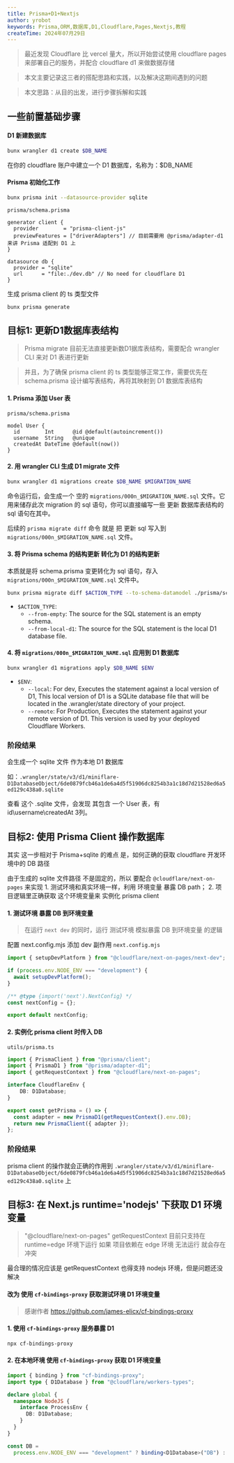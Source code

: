 ```yaml
---
title: Prisma+D1+Nextjs
author: yrobot
keywords: Prisma,ORM,数据库,D1,Cloudflare,Pages,Nextjs,教程
createTime: 2024年07月29日 
---
```


> 最近发现 Cloudflare 比 vercel 量大，所以开始尝试使用 cloudflare pages 来部署自己的服务，并配合 cloudflare d1 来做数据存储

> 本文主要记录这三者的搭配思路和实践，以及解决这期间遇到的问题

> 本文思路：从目的出发，进行步骤拆解和实践

## 一些前置基础步骤

#### D1 新建数据库

```bash
bunx wrangler d1 create $DB_NAME
```
在你的 cloudflare 账户中建立一个 D1 数据库，名称为：$DB_NAME

#### Prisma 初始化工作

```bash
bunx prisma init --datasource-provider sqlite 
```

`prisma/schema.prisma`
```prisma
generator client {
  provider        = "prisma-client-js"
  previewFeatures = ["driverAdapters"] // 目前需要用 @prisma/adapter-d1 来讲 Prisma 适配到 D1 上
}

datasource db {
  provider = "sqlite"
  url      = "file:./dev.db" // No need for cloudflare D1
}
```

生成 prisma client 的 ts 类型文件

```bash
bunx prisma generate
```


## 目标1: 更新D1数据库表结构

> Prisma migrate 目前无法直接更新数D1据库表结构，需要配合 wrangler CLI 来对 D1 表进行更新

> 并且，为了确保 prisma client 的 ts 类型能够正常工作，需要优先在 schema.prisma 设计编写表结构，再将其映射到 D1 数据库表结构

#### 1. Prisma 添加 User 表

`prisma/schema.prisma`
```prisma
model User {
  id        Int      @id @default(autoincrement()) 
  username  String   @unique
  createdAt DateTime @default(now()) 
}
```

#### 2. 用 wrangler CLI 生成 D1 migrate 文件

```bash
bunx wrangler d1 migrations create $DB_NAME $MIGRATION_NAME
```

命令运行后，会生成一个 空的 `migrations/000n_$MIGRATION_NAME.sql` 文件。它用来储存此次 migration 的 sql 语句，你可以直接编写一些 更新 数据库表结构的 sql 语句在其中。

后续的 `prisma migrate diff` 命令 就是 把 更新 sql 写入到 `migrations/000n_$MIGRATION_NAME.sql` 文件。

#### 3. 将 Prisma schema 的结构更新 转化为 D1 的结构更新

本质就是将 schema.prisma 变更转化为 sql 语句，存入 `migrations/000n_$MIGRATION_NAME.sql` 文件中。

```bash
bunx prisma migrate diff $ACTION_TYPE --to-schema-datamodel ./prisma/schema.prisma --script > migrations/000n_$MIGRATION_NAME.sql
```
- `$ACTION_TYPE`:
  - `--from-empty`: The source for the SQL statement is an empty schema.
  - `--from-local-d1`: The source for the SQL statement is the local D1 database file.

#### 4. 将 `migrations/000n_$MIGRATION_NAME.sql` 应用到 D1 数据库

```bash
bunx wrangler d1 migrations apply $DB_NAME $ENV
```
- `$ENV`:
  - `--local`: For dev, Executes the statement against a local version of D1, This local version of D1 is a SQLite database file that will be located in the .wrangler/state directory of your project.
  - `--remote`: For Production, Executes the statement against your remote version of D1. This version is used by your deployed Cloudflare Workers.

### 阶段结果

会生成一个 sqlite 文件 作为本地 D1 数据库

如：`.wrangler/state/v3/d1/miniflare-D1DatabaseObject/6de0879fcb46a1de6a4d5f51906dc8254b3a1c18d7d21528ed6a5ed129c438a0.sqlite`

查看 这个 .sqlite 文件，会发现 其包含 一个 User 表，有 id\username\createdAt 3列。

## 目标2: 使用 Prisma Client 操作数据库

其实 这一步相对于 Prisma+sqlite 的难点 是，如何正确的获取 cloudflare 开发环境中的 DB 路径

由于生成的 sqlite 文件路径 不是固定的，所以 要配合 `@cloudflare/next-on-pages` 来实现 1. 测试环境和真实环境一样，利用 环境变量 暴露 DB path； 2. 项目逻辑里正确获取 这个环境变量来 实例化 prisma client


#### 1. 测试环境 暴露 DB 到环境变量
> 在运行 `next dev` 的同时，运行 测试环境 模拟暴露 DB 到环境变量 的逻辑

配置 next.config.mjs 添加 dev 副作用
`next.config.mjs`
```mjs
import { setupDevPlatform } from "@cloudflare/next-on-pages/next-dev";

if (process.env.NODE_ENV === "development") {
  await setupDevPlatform();
}

/** @type {import('next').NextConfig} */
const nextConfig = {};

export default nextConfig;
```


#### 2. 实例化 prisma client 时传入 DB

`utils/prisma.ts`
```ts
import { PrismaClient } from "@prisma/client";
import { PrismaD1 } from "@prisma/adapter-d1";
import { getRequestContext } from "@cloudflare/next-on-pages";

interface CloudflareEnv {
	DB: D1Database;
}

export const getPrisma = () => {
  const adapter = new PrismaD1(getRequestContext().env.DB);
  return new PrismaClient({ adapter });
};
```


### 阶段结果

prisma client 的操作就会正确的作用到 `.wrangler/state/v3/d1/miniflare-D1DatabaseObject/6de0879fcb46a1de6a4d5f51906dc8254b3a1c18d7d21528ed6a5ed129c438a0.sqlite` 上

## 目标3: 在 Next.js runtime='nodejs' 下获取 D1 环境变量

> "@cloudflare/next-on-pages" getRequestContext 目前只支持在 runtime=edge 环境下运行
> 如果 项目依赖在 edge 环境 无法运行 就会存在冲突

最合理的情况应该是 getRequestContext 也得支持 nodejs 环境，但是问题还没解决

#### 改为 使用 `cf-bindings-proxy` 获取测试环境 D1 环境变量

> 感谢作者
https://github.com/james-elicx/cf-bindings-proxy

#### 1. 使用 `cf-bindings-proxy` 服务暴露 D1

```bash
npx cf-bindings-proxy 
```

#### 2. 在本地环境 使用 `cf-bindings-proxy` 获取 D1 环境变量


```ts
import { binding } from "cf-bindings-proxy";
import type { D1Database } from "@cloudflare/workers-types";

declare global {
  namespace NodeJS {
    interface ProcessEnv {
      DB: D1Database;
    }
  }
}

const DB =
  process.env.NODE_ENV === "development" ? binding<D1Database>("DB") : process.env.DB;
```